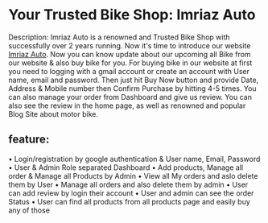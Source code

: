 # Your Trusted Bike Shop: Imriaz Auto

Description:
Imriaz Auto is a renowned and Trusted Bike Shop with successfully over 2 years running. Now it's time to introduce our website [Imriaz Auto](https://imriaz-auto.web.app/). Now you can know update about our upcoming all Bike from our website & also buy bike for you. For buying bike in our website at first you need to logging with a gmail account or create an account with User name, email and password. Then just hit Buy Now button and provide Date, Address & Mobile number then Confirm Purchase by hitting 4-5 times. You can also manage your order from Dashboard and give us review. You can also see the review in the home page, as well as renowned and popular Blog Site about motor bike.


## feature:
•	Login/registration by google authentication & User name, Email, Password
•	User & Admin Role separated Dashboard
•	Add products, Manage all order & Manage all Products by Admin
•	View all My orders and aslo delete them by User
•	Manage all orders and also delete them by admin
•	User can add review by login their account
•	User and admin can see the order Status
•	User can find all products from all products page and easily buy any of those
